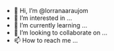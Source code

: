 - 👋 Hi, I’m @lorranaaraujom
- 👀 I’m interested in ...
- 🌱 I’m currently learning ...
- 💞️ I’m looking to collaborate on ...
- 📫 How to reach me ...

<!---
lorranaaraujom/lorranaaraujom is a ✨ special ✨ repository because its `README.md` (this file) appears on your GitHub profile.
You can click the Preview link to take a look at your changes.
--->
